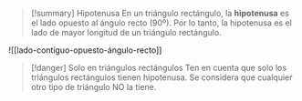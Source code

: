 >[!summary] Hipotenusa
>En un triángulo rectángulo, la **hipotenusa** es el lado opuesto al ángulo recto (90º). Por lo tanto, la hipotenusa es el lado de mayor longitud de un triángulo rectángulo.

![[lado-contiguo-opuesto-ángulo-recto]]

>[!danger] Solo en triángulos rectángulos
>Ten en cuenta que solo los triángulos rectángulos tienen hipotenusa. Se considera que cualquier otro tipo de triángulo NO la tiene.

